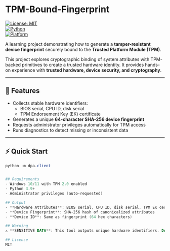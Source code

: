 # TPM-Bound-Fingerprint  

[![License: MIT](https://img.shields.io/badge/License-MIT-blue.svg)](LICENSE)  
[![Python](https://img.shields.io/badge/Python-3.9+-green.svg)](https://www.python.org/)  
[![Platform](https://img.shields.io/badge/OS-Windows%2010/11-lightgrey.svg)]()  

A learning project demonstrating how to generate a **tamper-resistant device fingerprint** securely bound to the **Trusted Platform Module (TPM)**.  

This project explores cryptographic binding of system attributes with TPM-backed primitives to create a trusted hardware identity. It provides hands-on experience with **trusted hardware, device security, and cryptography**.  

---

## 🚀 Features
- Collects stable hardware identifiers:  
  - BIOS serial, CPU ID, disk serial  
  - TPM Endorsement Key (EK) certificate  
- Generates a unique **64-character SHA-256 device fingerprint**  
- Requests administrator privileges automatically for TPM access  
- Runs diagnostics to detect missing or inconsistent data  

---

## ⚡ Quick Start
```powershell
python -m dpa.client


## Requirements
- Windows 10/11 with TPM 2.0 enabled
- Python 3.9+ 
- Administrator privileges (auto-requested)

## Output
- **Hardware Attributes**: BIOS serial, CPU ID, disk serial, TPM EK certificate/serial
- **Device Fingerprint**: SHA-256 hash of canonicalized attributes
- **Device ID**: Same as fingerprint (64 hex characters)

## Warning
⚠️ **SENSITIVE DATA**: This tool outputs unique hardware identifiers. Do NOT share publicly.

## License
MIT
